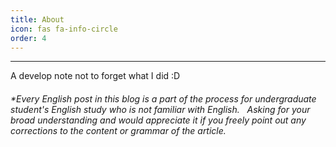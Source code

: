 ```yaml
---
title: About
icon: fas fa-info-circle
order: 4
---
```


---
A develop note not to forget what I did :D

<h6>*Every English post in this blog is a part of the process for undergraduate student's English study who is not familiar with English. &nbsp; Asking for your broad understanding and would appreciate it if you freely point out any corrections to the content or grammar of the article.</h6>